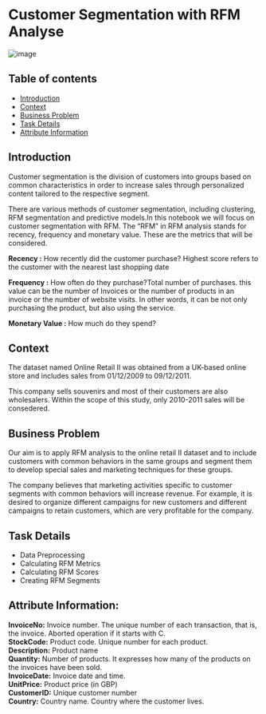 # Customer Segmentation with RFM Analyse

![image](https://user-images.githubusercontent.com/83332641/161731504-75f4a765-0e68-4abb-863a-79539403d75e.png)

## Table of contents
* [Introduction](#Introduction)
* [Context](#Context)
* [Business Problem](#Business_Problem)
* [Task Details](#Task_Details)
* [Attribute Information](#Attribute_Information)

## Introduction

Customer segmentation is the division of customers into groups based on common characteristics in order to increase sales through personalized content tailored to the respective segment.

There are various methods of customer segmentation, including clustering, RFM segmentation and predictive models.In this notebook we will focus on customer segmentation with RFM. The “RFM” in RFM analysis stands for recency, frequency and monetary value. These are the metrics that will be considered.

**Recency :** How recently did the customer purchase? Highest score refers to the customer with the nearest last shopping date

**Frequency :** How often do they purchase?Total number of purchases. this value can be the number of Invoices or the number of products in an invoice or the number of website visits. In other words, it can be not only purchasing the product, but also using the service.

**Monetary Value :** How much do they spend?

## Context  
The dataset named Online Retail II was obtained from a UK-based online store and includes sales from 01/12/2009 to 09/12/2011.

This company sells souvenirs and most of their customers are also wholesalers. Within the scope of this study, only 2010-2011 sales will be consedered.

## Business Problem  
Our aim is to apply RFM analysis to the online retail II dataset and to include customers with common behaviors in the same groups and segment them to develop special sales and marketing techniques for these groups.

The company believes that marketing activities specific to customer segments with common behaviors will increase revenue. For example, it is desired to organize different campaigns for new customers and different campaigns to retain customers, which are very profitable for the company.

## Task Details
* Data Preprocessing
* Calculating RFM Metrics
* Calculating RFM Scores
* Creating RFM Segments

## Attribute Information:
**InvoiceNo:** Invoice number. The unique number of each transaction, that is, the invoice. Aborted operation if it starts with C.  
**StockCode:** Product code. Unique number for each product.  
**Description:** Product name  
**Quantity:** Number of products. It expresses how many of the products on the invoices have been sold.  
**InvoiceDate:** Invoice date and time.  
**UnitPrice:** Product price (in GBP)  
**CustomerID:** Unique customer number  
**Country:** Country name. Country where the customer lives.  
